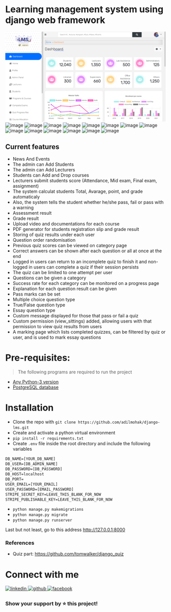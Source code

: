 # Learning management system using django web framework

![1694373426380](static/README/1694373426380.png "Home Page")
![image](https://github.com/Amanj-18/Learning-Management-System-LMS/assets/89749348/cee67381-4ce3-486b-98c6-a22736e44fc1)
![image](https://github.com/Amanj-18/Learning-Management-System-LMS/assets/89749348/b512ce9d-f53f-438a-b516-5b4a7cc94b7d)
![image](https://github.com/Amanj-18/Learning-Management-System-LMS/assets/89749348/34ef4fb0-2ca3-418d-9b6b-5babdf776f5f)
![image](https://github.com/Amanj-18/Learning-Management-System-LMS/assets/89749348/ed8e6253-e467-416f-9f31-4c42f385ffac)
![image](https://github.com/Amanj-18/Learning-Management-System-LMS/assets/89749348/db123270-7d23-4a78-9edd-19dcc2955f1e)
![image](https://github.com/Amanj-18/Learning-Management-System-LMS/assets/89749348/edfeafb4-7033-4911-b25a-a17e57dbe3c9)
![image](https://github.com/Amanj-18/Learning-Management-System-LMS/assets/89749348/73e58af5-93f8-442d-b446-2f276066a07b)
![image](https://github.com/Amanj-18/Learning-Management-System-LMS/assets/89749348/d6e833c2-346b-41ae-8d04-da6597dd6dc0)
![image](https://github.com/Amanj-18/Learning-Management-System-LMS/assets/89749348/0ee6b35e-af6c-4459-b1bd-a51e033d84f8)
![image](https://github.com/Amanj-18/Learning-Management-System-LMS/assets/89749348/6751e749-21c9-4fde-aba1-db8a211d282f)
![image](https://github.com/Amanj-18/Learning-Management-System-LMS/assets/89749348/b2ebd091-e476-4be6-9392-f8422987c007)
![image](https://github.com/Amanj-18/Learning-Management-System-LMS/assets/89749348/f5c574e2-98d3-4afa-a7d9-666398031f7c)
![image](https://github.com/Amanj-18/Learning-Management-System-LMS/assets/89749348/d06ff8ce-5542-4f4b-9e17-a8a5e2c57ee3)
![image](https://github.com/Amanj-18/Learning-Management-System-LMS/assets/89749348/1799d7fe-95e5-4dd7-be74-84a075dbe955)



Current features
----------------

* News And Events
* The admin can Add Students
* The admin can Add Lecturers
* Students can Add and Drop courses
* Lecturers submit students score (Attendance, Mid exam, Final exam, assignment)
* The system calculat students Total, Avarage, point, and grade automaticaly
* Also, the system tells the student whether he/she pass, fail or pass with a warning
* Assessment result
* Grade result
* Upload video and documentations for each course
* PDF generator for students registration slip and grade result
* Storing of quiz results under each user
* Question order randomisation
* Previous quiz scores can be viewed on category page
* Correct answers can be shown after each question or all at once at the end
* Logged in users can return to an incomplete quiz to finish it and non-logged in users can complete a quiz if their session persists
* The quiz can be limited to one attempt per user
* Questions can be given a category
* Success rate for each category can be monitored on a progress page
* Explanation for each question result can be given
* Pass marks can be set
* Multiple choice question type
* True/False question type
* Essay question type
* Custom message displayed for those that pass or fail a quiz
* Custom permission (view_sittings) added, allowing users with that permission to view quiz results from users
* A marking page which lists completed quizzes, can be filtered by quiz or user, and is used to mark essay questions

# Pre-requisites:

> The following programs are required to run the project

- [Any Python-3 version](https://www.python.org/downloads/)
- [PostgreSQL database](https://www.postgresql.org/download/)

# Installation

- Clone the repo with `git clone https://github.com/adilmohak/django-lms.git`
- Create and activate a python virtual environment
- `pip install -r requirements.txt`
- Create `.env` file inside the root directory and include the following variables

```config
DB_NAME=[YOUR_DB_NAME]
DB_USER=[DB_ADMIN_NAME]
DB_PASSWORD=[DB_PASSWORD]
DB_HOST=localhost
DB_PORT=
USER_EMAIL=[YOUR_EMAIL]
USER_PASSWORD=[EMAIL_PASSWORD]
STRIPE_SECRET_KEY=LEAVE_THIS_BLANK_FOR_NOW
STRIPE_PUBLISHABLE_KEY=LEAVE_THIS_BLANK_FOR_NOW
```

- `python manage.py makemigrations`
- `python manage.py migrate`
- `python manage.py runserver`

Last but not least, go to this address http://127.0.0.1:8000

### References

- Quiz part: https://github.com/tomwalker/django_quiz

# Connect with me

<div>
<a href="https://www.linkedin.com/in/anandjaiswar02" target="_blank">
<img src=https://img.shields.io/badge/linkedin-%231E77B5.svg?&style=for-the-badge&logo=linkedin&logoColor=white alt=linkedin style="margin-bottom: 5px;" />
</a>
<a href="https://github.com/anand-3399" target="_blank">
<img src=https://img.shields.io/badge/github-%2324292e.svg?&style=for-the-badge&logo=github&logoColor=white alt=github style="margin-bottom: 5px;" />
</a>
<a href="https://www.facebook.com/anand360" target="_blank">
<img src=https://img.shields.io/badge/facebook-%232E87FB.svg?&style=for-the-badge&logo=facebook&logoColor=white alt=facebook style="margin-bottom: 5px;" />
</a>
</div>

### Show your support by ⭐️ this project!
